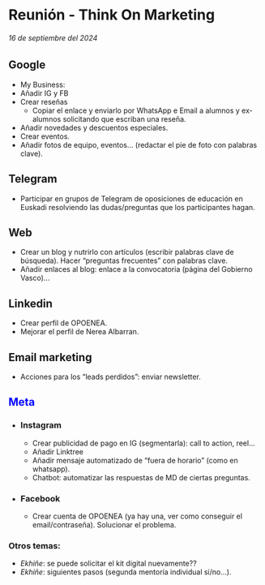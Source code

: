 # Reunión - Think On Marketing
###### 16 de septiembre del 2024
## Google
-	My Business:
  -	Añadir IG y FB
  -	Crear reseñas
    -	Copiar el enlace y enviarlo por WhatsApp e Email a alumnos y ex-alumnos solicitando que escriban una reseña.
  -	Añadir novedades y descuentos especiales.
  -	Crear eventos.
  -	Añadir fotos de equipo, eventos… (redactar el pie de foto con palabras clave).

## Telegram
  -	Participar en grupos de Telegram de oposiciones de educación en Euskadi resolviendo las dudas/preguntas que los participantes hagan.


## Web
  -	Crear un blog y nutrirlo con artículos (escribir palabras clave de búsqueda). Hacer “preguntas frecuentes” con palabras clave.
  -	Añadir enlaces al blog: enlace a la convocatoria (página del Gobierno Vasco)...

## Linkedin
  -	Crear perfil de OPOENEA.
  -	Mejorar el perfil de Nerea Albarran.

## Email marketing
  -	Acciones para los “leads perdidos”: enviar newsletter.

## <blue style='color:blue;'>Meta</blue>
  - ### Instagram
    - Crear publicidad de pago en IG (segmentarla): call to action, reel…
    - Añadir Linktree
    - Añadir mensaje automatizado de “fuera de horario” (como en whatsapp).
    - Chatbot: automatizar las respuestas de MD de ciertas preguntas.
  - ### Facebook
    - Crear cuenta de OPOENEA (ya hay una, ver como conseguir el email/contraseña). Solucionar el problema.




### Otros temas:
  -	*Ekhiñe*: se puede solicitar el kit digital nuevamente??
  -	*Ekhiñe*: siguientes pasos (segunda mentoría individual si/no…).

